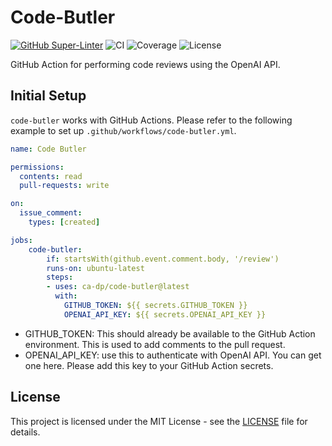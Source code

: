 # Code-Butler

[![GitHub Super-Linter](https://github.com/ca-dp/code-butler/actions/workflows/linter.yml/badge.svg)](https://github.com/super-linter/super-linter)
![CI](https://github.com/ca-dp/code-butler/actions/workflows/ci.yml/badge.svg)
![Coverage](https://github.com/ca-dp/code-butler/badges/coverage.svg)
![License](https://github.com/ca-dp/code-butler/LICENSE)

GitHub Action for performing code reviews using the OpenAI API.

## Initial Setup

`code-butler` works with GitHub Actions. Please refer to the following example to set up `.github/workflows/code-butler.yml`.

```yaml
name: Code Butler

permissions:
  contents: read
  pull-requests: write

on:
  issue_comment:
    types: [created]

jobs:
    code-butler:
        if: startsWith(github.event.comment.body, '/review')
        runs-on: ubuntu-latest
        steps:
        - uses: ca-dp/code-butler@latest
          with:
            GITHUB_TOKEN: ${{ secrets.GITHUB_TOKEN }}
            OPENAI_API_KEY: ${{ secrets.OPENAI_API_KEY }}
```

- GITHUB_TOKEN: This should already be available to the GitHub Action environment. This is used to add comments to the pull request.
- OPENAI_API_KEY: use this to authenticate with OpenAI API. You can get one here. Please add this key to your GitHub Action secrets.

## License
This project is licensed under the MIT License - see the [LICENSE](LICENSE) file for details.

